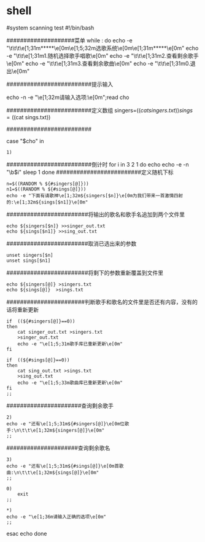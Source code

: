 # shell
#system scanning test
#!/bin/bash


####################菜单
while :
do
echo -e "\t\t\t\e[1;31m*****\e[0m\e[1;5;32m选歌系统\e[0m\e[1;31m*****\e[0m"
echo -e "\t\t\e[1;31m1.随机选择歌手唱歌\e[0m"
echo -e "\t\t\e[1;31m2.查看剩余歌手\e[0m"
echo -e "\t\t\e[1;31m3.查看剩余歌曲\e[0m"
echo -e "\t\t\e[1;31m0.退出\e[0m"

#########################提示输入

echo -n -e "\e[1;32m请输入选项:\e[0m";read cho


#########################定义数组
singers=($(cat singers.txt))
sings=($(cat sings.txt))

#########################

case "$cho" in

	1)
#########################倒计时
	for i in 3 2 1
	do
		echo
		echo -e -n "\b$i"
		sleep 1
	done
#########################定义随机下标

	n=$((RANDOM % ${#singers[@]}))
	n1=$((RANDOM % ${#sings[@]}))
	echo -e "下面有请歌神\e[1;32m${singers[$n]}\e[0m为我们带来一首激情四射的:\e[1;32m${sings[$n1]}\e[0m"

########################将输出的歌名和歌手名追加到两个文件里

	echo ${singers[$n]} >>singer_out.txt
	echo ${sings[$n1]} >>sing_out.txt

########################取消已选出来的参数

	unset singers[$n]
	unset sings[$n1]

########################将剩下的参数重新覆盖到文件里

	echo ${singers[@]} >singers.txt
	echo ${sings[@]}  >sings.txt

#######################判断歌手和歌名的文件里是否还有内容，没有的话将重新更新
	
	if	((${#singers[@]}==0))
	then 
		cat singer_out.txt >singers.txt
		>singer_out.txt
		echo -e "\e[1;5;31m歌手库已重新更新\e[0m"
	fi

	if	((${#sings[@]}==0))
	then	
		cat sing_out.txt >sings.txt
		>sing_out.txt
		echo -e "\e[1;5;33m歌曲库已重新更新\e[0m"
	fi
	;;

######################查询剩余歌手

	2)
	echo -e "还有\e[1;5;31m${#singers[@]}\e[0m位歌手:\n\t\t\e[1;32m${singers[@]}\e[0m"
	;;

#####################查询剩余歌名

	3)
	echo -e "还有\e[1;5;31m${#sings[@]}\e[0m首歌曲:\n\t\t\e[1;32m${sings[@]}\e[0m"
	;;
	
	0)
		exit
	;;
	
	*)
	echo -e "\e[1;36m请输入正确的选项\e[0m"
	;;


esac
	echo 
done
